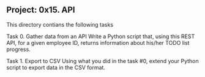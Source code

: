 Project: 0x15. API
-------------------------------------------

This directory contians the following tasks

Task 0. Gather data from an API
Write a Python script that, using this REST API, for a given employee ID, returns information about his/her TODO list progress.

Task 1. Export to CSV
Using what you did in the task #0, extend your Python script to export data in the CSV format.
